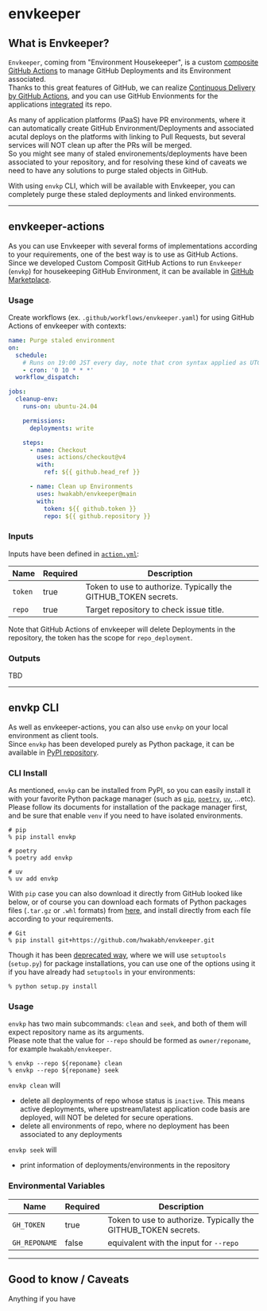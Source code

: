 # envkeeper


## What is Envkeeper?
`Envkeeper`, coming from "Environment Housekeeper", is a custom [composite GitHub Actions](https://docs.github.com/en/actions/sharing-automations/creating-actions/about-custom-actions#composite-actions) to manage GitHub Deployments and its Environment associated. \
Thanks to this great features of GitHub, we can realize [Continuous Delivery by GitHub Actions](https://docs.github.com/en/actions/about-github-actions/about-continuous-deployment-with-github-actions), and you can use GitHub Envionments for the applications [integrated](https://docs.github.com/en/actions/use-cases-and-examples/deploying/deploying-with-github-actions#using-environments) its repo.

As many of application platforms (PaaS) have PR environments, where it can automatically create GitHub Environment/Deployments and associated acutal deploys on the platforms with linking to Pull Requests, but several services will NOT clean up after the PRs will be merged. \
So you might see many of staled environements/deployments have been associated to your repository, and for resolving these kind of caveats we need to have any solutions to purge staled objects in GitHub.

With using `envkp` CLI, which will be available with Envkeeper, you can completely purge these staled deployments and linked environments.

***

## envkeeper-actions
As you can use Envkeeper with several forms of implementations according to your requirements, one of the best way is to use as GitHub Actions. \
Since we developed Custom Composit GitHub Actions to run `Envkeeper` (`envkp`) for housekeeping GitHub Environment, it can be available in [GitHub Marketplace](https://github.com/marketplace/actions/envkeeper-actions).

### Usage
Create workflows (ex. `.github/workflows/envkeeper.yaml`) for using GitHub Actions of envkeeper with contexts:

```yaml
name: Purge staled environment
on:
  schedule:
    # Runs on 19:00 JST every day, note that cron syntax applied as UTC
    - cron: '0 10 * * *'
  workflow_dispatch:

jobs:
  cleanup-env:
    runs-on: ubuntu-24.04

    permissions:
      deployments: write

    steps:
      - name: Checkout
        uses: actions/checkout@v4
        with:
          ref: ${{ github.head_ref }}

      - name: Clean up Environments
        uses: hwakabh/envkeeper@main
        with:
          token: ${{ github.token }}
          repo: ${{ github.repository }}
```

### Inputs
Inputs have been defined in [`action.yml`](./action.yml):

| Name | Required | Description |
| --- | --- | --- |
| `token` | true | Token to use to authorize. Typically the GITHUB_TOKEN secrets. |
| `repo` | true | Target repository to check issue title. |

Note that GitHub Actions of envkeeper will delete Deployments in the repository, the token has the scope for `repo_deployment`.

### Outputs
TBD

***

## envkp CLI
As well as envkeeper-actions, you can also use `envkp` on your local environment as client tools. \
Since `envkp` has been developed purely as Python package, it can be available in [PyPI repository](https://pypi.org/project/envkp/).

### CLI Install
As mentioned, `envkp` can be installed from PyPI, so you can easily install it with your favorite Python package manager (such as [`pip`](https://pip.pypa.io/en/stable/), [`poetry`](https://python-poetry.org/docs/), [`uv`](https://docs.astral.sh/uv/), ...etc). \
Please follow its documents for installation of the package manager first, and be sure that enable `venv` if you need to have isolated environments.

```shell
# pip
% pip install envkp

# poetry
% poetry add envkp

# uv
% uv add envkp
```

With `pip` case you can also download it directly from GitHub looked like below, or of course you can download each formats of Python packages files (`.tar.gz` or `.whl` formats) from [here](https://pypi.org/project/envkp/#files), and install directly from each file according to your requirements.

```shell
# Git
% pip install git+https://github.com/hwakabh/envkeeper.git
```

Though it has been [deprecated way](https://blog.ganssle.io/articles/2021/10/setup-py-deprecated.html), where we will use `setuptools` (`setup.py`) for package installations, you can use one of the options using it if you have already had `setuptools` in your environments:

```shell
% python setup.py install
```

### Usage
`envkp` has two main subcommands: `clean` and `seek`, and both of them will expect repository name as its arguments. \
Please note that the value for `--repo` should be formed as `owner/reponame`, for example `hwakabh/envkeeper`.

```shell
% envkp --repo ${reponame} clean
% envkp --repo ${reponame} seek
```

`envkp clean` will
- delete all deployments of repo whose status is `inactive`. This means active deployments, where upstream/latest application code basis are deployed, will NOT be deleted for secure operations.
- delete all environments of repo, where no deployment has been associated to any deployments

`envkp seek` will
- print information of deployments/environments in the repository


### Environmental Variables

| Name | Required | Description |
| --- | --- | --- |
| `GH_TOKEN` | true | Token to use to authorize. Typically the GITHUB_TOKEN secrets. |
| `GH_REPONAME` | false | equivalent with the input for `--repo` |

***

## Good to know / Caveats
Anything if you have

